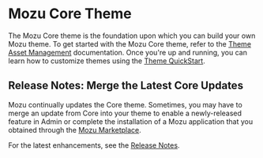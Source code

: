 ﻿# Mozu Core Theme

The Mozu Core theme is the foundation upon which you can build your own Mozu theme. To get started with the Mozu Core theme, refer to the [Theme Asset Management](https://www.mozu.com/docs/developer/dev-center/manage-themes.htm) documentation. Once you're up and running, you can learn how to customize themes using the [Theme QuickStart](https://www.mozu.com/docs/developer/themes/quickstart.htm).

## Release Notes: Merge the Latest Core Updates

Mozu continually updates the Core theme. Sometimes, you may have to merge an update from Core into your theme to enable a newly-released feature in Admin or complete the installation of a Mozu application that you obtained through the [Mozu Marketplace](https://www.mozu.com/marketplace).

For the latest enhancements, see the [Release Notes](https://github.com/Mozu/core-theme/blob/master/RELEASE_NOTES.md).
